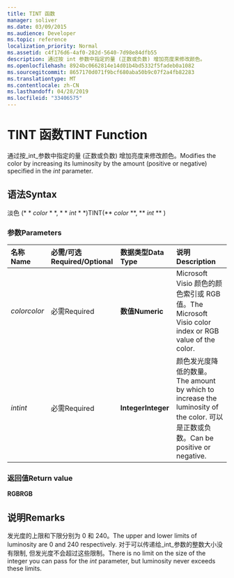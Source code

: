 ```yaml
---
title: TINT 函数
manager: soliver
ms.date: 03/09/2015
ms.audience: Developer
ms.topic: reference
localization_priority: Normal
ms.assetid: c4f176d6-4af0-282d-5640-7d98e84dfb55
description: 通过按 int 参数中指定的量 (正数或负数) 增加亮度来修改颜色。
ms.openlocfilehash: 8924bc0662814e14d01b4bd5332f5fadeb0a1082
ms.sourcegitcommit: 8657170d071f9bcf680aba50b9c07f2a4fb82283
ms.translationtype: MT
ms.contentlocale: zh-CN
ms.lasthandoff: 04/28/2019
ms.locfileid: "33406575"
---
```

# <a name="tint-function"></a><span data-ttu-id="1d4f2-103">TINT 函数</span><span class="sxs-lookup"><span data-stu-id="1d4f2-103">TINT Function</span></span>

<span data-ttu-id="1d4f2-104">通过按_int_参数中指定的量 (正数或负数) 增加亮度来修改颜色。</span><span class="sxs-lookup"><span data-stu-id="1d4f2-104">Modifies the color by increasing its luminosity by the amount (positive or negative) specified in the  _int_ parameter.</span></span> 
  
## <a name="syntax"></a><span data-ttu-id="1d4f2-105">语法</span><span class="sxs-lookup"><span data-stu-id="1d4f2-105">Syntax</span></span>

<span data-ttu-id="1d4f2-106">淡色 (\* \* *color* \* \*, \* \* *int* \* \*)</span><span class="sxs-lookup"><span data-stu-id="1d4f2-106">TINT(\*\* *color* \*\*, \*\* *int* \*\* )</span></span> 
  
### <a name="parameters"></a><span data-ttu-id="1d4f2-107">参数</span><span class="sxs-lookup"><span data-stu-id="1d4f2-107">Parameters</span></span>

|<span data-ttu-id="1d4f2-108">**名称**</span><span class="sxs-lookup"><span data-stu-id="1d4f2-108">**Name**</span></span>|<span data-ttu-id="1d4f2-109">**必需/可选**</span><span class="sxs-lookup"><span data-stu-id="1d4f2-109">**Required/Optional**</span></span>|<span data-ttu-id="1d4f2-110">**数据类型**</span><span class="sxs-lookup"><span data-stu-id="1d4f2-110">**Data Type**</span></span>|<span data-ttu-id="1d4f2-111">**说明**</span><span class="sxs-lookup"><span data-stu-id="1d4f2-111">**Description**</span></span>|
|:-----|:-----|:-----|:-----|
| <span data-ttu-id="1d4f2-112">_color_</span><span class="sxs-lookup"><span data-stu-id="1d4f2-112">_color_</span></span> <br/> |<span data-ttu-id="1d4f2-113">必需</span><span class="sxs-lookup"><span data-stu-id="1d4f2-113">Required</span></span>  <br/> |<span data-ttu-id="1d4f2-114">**数值**</span><span class="sxs-lookup"><span data-stu-id="1d4f2-114">**Numeric**</span></span> <br/> |<span data-ttu-id="1d4f2-115">Microsoft Visio 颜色的颜色索引或 RGB 值。</span><span class="sxs-lookup"><span data-stu-id="1d4f2-115">The Microsoft Visio color index or RGB value of the color.</span></span>  <br/> |
| <span data-ttu-id="1d4f2-116">_int_</span><span class="sxs-lookup"><span data-stu-id="1d4f2-116">_int_</span></span> <br/> |<span data-ttu-id="1d4f2-117">必需</span><span class="sxs-lookup"><span data-stu-id="1d4f2-117">Required</span></span>  <br/> |<span data-ttu-id="1d4f2-118">**Integer**</span><span class="sxs-lookup"><span data-stu-id="1d4f2-118">**Integer**</span></span> <br/> |<span data-ttu-id="1d4f2-119">颜色发光度降低的数量。</span><span class="sxs-lookup"><span data-stu-id="1d4f2-119">The amount by which to increase the luminosity of the color.</span></span> <span data-ttu-id="1d4f2-120">可以是正数或负数。</span><span class="sxs-lookup"><span data-stu-id="1d4f2-120">Can be positive or negative.</span></span>  <br/> |
   
### <a name="return-value"></a><span data-ttu-id="1d4f2-121">返回值</span><span class="sxs-lookup"><span data-stu-id="1d4f2-121">Return value</span></span>

 <span data-ttu-id="1d4f2-122">**RGB**</span><span class="sxs-lookup"><span data-stu-id="1d4f2-122">**RGB**</span></span>
  
## <a name="remarks"></a><span data-ttu-id="1d4f2-123">说明</span><span class="sxs-lookup"><span data-stu-id="1d4f2-123">Remarks</span></span>

<span data-ttu-id="1d4f2-124">发光度的上限和下限分别为 0 和 240。</span><span class="sxs-lookup"><span data-stu-id="1d4f2-124">The upper and lower limits of luminosity are 0 and 240 respectively.</span></span> <span data-ttu-id="1d4f2-125">对于可以传递给_int_参数的整数大小没有限制, 但发光度不会超过这些限制。</span><span class="sxs-lookup"><span data-stu-id="1d4f2-125">There is no limit on the size of the integer you can pass for the  _int_ parameter, but luminosity never exceeds these limits.</span></span> 
  

